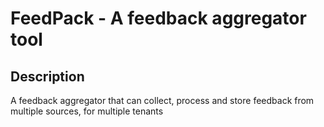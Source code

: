 # FeedPack - A feedback aggregator tool

## Description
<p>
A feedback aggregator that can collect, process and store feedback from multiple sources, for multiple tenants
</p>